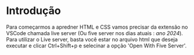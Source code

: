 # Introdução
Para começarmos a apredner HTML e CSS vamos precisar da extensão no VSCode chamada live server (Ou five server nos dias atuais : *ano 2024*).
Para utilizar o Live server, basta você estar no arquivo html que deseja executar e clicar Ctrl+Shift+p e selecinar a opção 'Open With Five Server'.